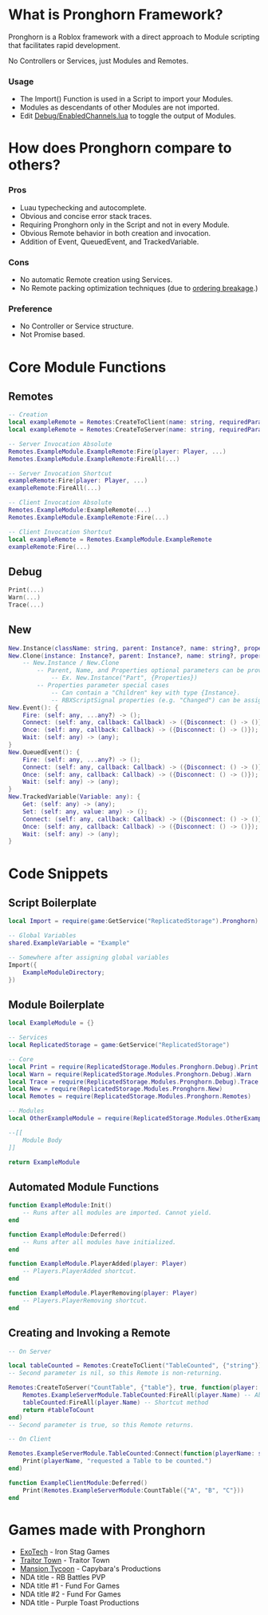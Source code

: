 # What is Pronghorn Framework?

Pronghorn is a Roblox framework with a direct approach to Module scripting that facilitates rapid development.

No Controllers or Services, just Modules and Remotes.

### Usage
- The Import() Function is used in a Script to import your Modules.
- Modules as descendants of other Modules are not imported.
- Edit [Debug/EnabledChannels.lua](Pronghorn/Debug/EnabledChannels.lua) to toggle the output of Modules.

# How does Pronghorn compare to others?

### Pros
- Luau typechecking and autocomplete.
- Obvious and concise error stack traces.
- Requiring Pronghorn only in the Script and not in every Module.
- Obvious Remote behavior in both creation and invocation.
- Addition of Event, QueuedEvent, and TrackedVariable.

### Cons
- No automatic Remote creation using Services.
- No Remote packing optimization techniques (due to [ordering breakage](https://en.wikipedia.org/wiki/Out-of-order_delivery).)

### Preference
- No Controller or Service structure.
- Not Promise based.

# Core Module Functions

## Remotes
```lua
-- Creation
local exampleRemote = Remotes:CreateToClient(name: string, requiredParameterTypes: {string}, returns: boolean?): any
local exampleRemote = Remotes:CreateToServer(name: string, requiredParameterTypes: {string}, returns: boolean?, func: (any) -> (any)): any

-- Server Invocation Absolute
Remotes.ExampleModule.ExampleRemote:Fire(player: Player, ...)
Remotes.ExampleModule.ExampleRemote:FireAll(...)

-- Server Invocation Shortcut
exampleRemote:Fire(player: Player, ...)
exampleRemote:FireAll(...)

-- Client Invocation Absolute
Remotes.ExampleModule:ExampleRemote(...)
Remotes.ExampleModule.ExampleRemote:Fire(...)

-- Client Invocation Shortcut
local exampleRemote = Remotes.ExampleModule.ExampleRemote
exampleRemote:Fire(...)
```

## Debug
```lua
Print(...)
Warn(...)
Trace(...)
```

## New
```lua
New.Instance(className: string, parent: Instance?, name: string?, properties: {[string]: any}?): Instance
New.Clone(instance: Instance?, parent: Instance?, name: string?, properties: {[string]: any}?): 
	-- New.Instance / New.Clone
		-- Parent, Name, and Properties optional parameters can be provided in any combination and order.
			-- Ex. New.Instance("Part", {Properties})
		-- Properties parameter special cases
			-- Can contain a "Children" key with type {Instance}.
			-- RBXScriptSignal properties (e.g. "Changed") can be assigned a function.
New.Event(): {
	Fire: (self: any, ...any?) -> ();
	Connect: (self: any, callback: Callback) -> ({Disconnect: () -> ()});
	Once: (self: any, callback: Callback) -> ({Disconnect: () -> ()});
	Wait: (self: any) -> (any);
}
New.QueuedEvent(): {
	Fire: (self: any, ...any?) -> ();
	Connect: (self: any, callback: Callback) -> ({Disconnect: () -> ()});
	Once: (self: any, callback: Callback) -> ({Disconnect: () -> ()});
	Wait: (self: any) -> (any);
}
New.TrackedVariable(Variable: any): {
	Get: (self: any) -> (any);
	Set: (self: any, value: any) -> ();
	Connect: (self: any, callback: Callback) -> ({Disconnect: () -> ()});
	Once: (self: any, callback: Callback) -> ({Disconnect: () -> ()});
	Wait: (self: any) -> (any);
}
```

# Code Snippets

## Script Boilerplate
```lua
local Import = require(game:GetService("ReplicatedStorage").Pronghorn)

-- Global Variables
shared.ExampleVariable = "Example"

-- Somewhere after assigning global variables
Import({
	ExampleModuleDirectory;
})
```

## Module Boilerplate
```lua
local ExampleModule = {}

-- Services
local ReplicatedStorage = game:GetService("ReplicatedStorage")

-- Core
local Print = require(ReplicatedStorage.Modules.Pronghorn.Debug).Print
local Warn = require(ReplicatedStorage.Modules.Pronghorn.Debug).Warn
local Trace = require(ReplicatedStorage.Modules.Pronghorn.Debug).Trace
local New = require(ReplicatedStorage.Modules.Pronghorn.New)
local Remotes = require(ReplicatedStorage.Modules.Pronghorn.Remotes)

-- Modules
local OtherExampleModule = require(ReplicatedStorage.Modules.OtherExampleModule)

--[[
	Module Body
]]

return ExampleModule
```

## Automated Module Functions
```lua
function ExampleModule:Init()
	-- Runs after all modules are imported. Cannot yield.
end

function ExampleModule:Deferred()
	-- Runs after all modules have initialized.
end

function ExampleModule.PlayerAdded(player: Player)
	-- Players.PlayerAdded shortcut.
end

function ExampleModule.PlayerRemoving(player: Player)
	-- Players.PlayerRemoving shortcut.
end
```

## Creating and Invoking a Remote
```lua
-- On Server

local tableCounted = Remotes:CreateToClient("TableCounted", {"string"})
-- Second parameter is nil, so this Remote is non-returning.

Remotes:CreateToServer("CountTable", {"table"}, true, function(player: Player, tableToCount: {any})
	Remotes.ExampleServerModule.TableCounted:FireAll(player.Name) -- Absolute method
	tableCounted:FireAll(player.Name) -- Shortcut method
	return #tableToCount
end)
-- Second parameter is true, so this Remote returns.
```
```lua
-- On Client

Remotes.ExampleServerModule.TableCounted:Connect(function(playerName: string)
	Print(playerName, "requested a Table to be counted.")
end)

function ExampleClientModule:Deferred()
	Print(Remotes.ExampleServerModule:CountTable({"A", "B", "C"}))
end
```

# Games made with Pronghorn

- [ExoTech](https://www.roblox.com/games/7634484468) - Iron Stag Games
- [Traitor Town](https://www.roblox.com/games/255236425) - Traitor Town
- [Mansion Tycoon](https://www.roblox.com/games/12912731475) - Capybara's Productions
- NDA title - RB Battles PVP
- NDA title #1 - Fund For Games
- NDA title #2 - Fund For Games
- NDA title - Purple Toast Productions
